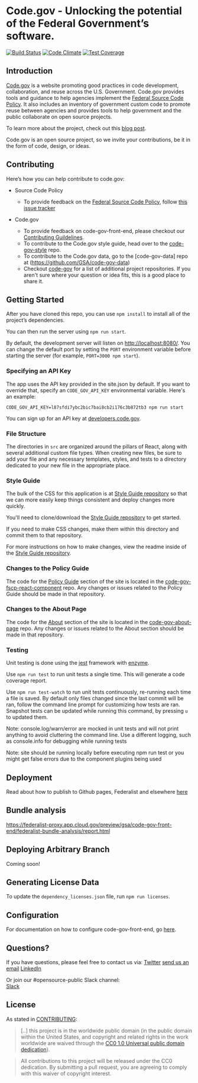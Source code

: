 
# Code.gov - Unlocking the potential of the Federal Government’s software.

[![Build Status](https://circleci.com/gh/GSA/code-gov-front-end.svg?style=svg)](https://circleci.com/gh/GSA/code-gov-front-end)
[![Code Climate](https://api.codeclimate.com/v1/badges/4675ef3ed03728b81e66/maintainability)](https://codeclimate.com/github/GSA/code-gov-front-end/maintainability)
[![Test Coverage](https://api.codeclimate.com/v1/badges/4675ef3ed03728b81e66/test_coverage)](https://codeclimate.com/github/GSA/code-gov-front-end/test_coverage)

## Introduction

[Code.gov](https://code.gov) is a website promoting good practices in code development, collaboration, and reuse across the U.S.  Government. Code.gov provides tools and guidance to help agencies implement the [Federal Source Code Policy](https://sourcecode.cio.gov). It also includes an inventory of government custom code to promote reuse between agencies and provides tools to help government and the public collaborate on open source projects.

To learn more about the project, check out this [blog post](https://www.whitehouse.gov/blog/2016/08/08/peoples-code).

Code.gov is an open source project, so we invite your contributions, be it in the form of code, design, or ideas.

## Contributing

Here’s how you can help contribute to code.gov:

* Source Code Policy
  * To provide feedback on the [Federal Source Code Policy](https://sourcecode.cio.gov/), follow [this issue tracker](https://github.com/WhiteHouse/source-code-policy/issues)

* Code.gov
    * To provide feedback on code-gov-front-end, please checkout our [Contributing Guildelines](CONTRIBUTING.md).
    * To contribute to the Code.gov style guide, head over to the [code-gov-style](https://github.com/GSA/code-gov-style) repo.
    * To contribute to the Code.gov data, go to the [code-gov-data] repo at (https://github.com/GSA/code-gov-data)
    * Checkout [code-gov](https://github.com/GSA/code-gov) for a list of additional project repositories. If you aren't sure where your question or idea fits, this is a good place to share it.

## Getting Started

After you have cloned this repo, you can use `npm install` to install all of the
project’s dependencies.

You can then run the server using `npm run start`.

By default, the development server will listen on <http://localhost:8080/>. You can change the default port by setting the `PORT` environment variable before starting the server (for example, `PORT=3000 npm start`).

### Specifying an API Key
The app uses the API key provided in the site.json by default.
If you want to override that, specify an `CODE_GOV_API_KEY` environmental variable.  Here's an example:
```
CODE_GOV_API_KEY=l87sfdi7ybc2bic7bai8cb2i176c3b872tb3 npm run start
```

You can sign up for an API key at [developers.code.gov](https://developers.code.gov/key.html).

### File Structure
The directories in `src` are organized around the pillars of React, along
with several additional custom file types. When creating new files, be sure to
add your file and any necessary templates, styles, and tests to a directory
dedicated to your new file in the appropriate place.

### Style Guide

The bulk of the CSS for this application is at [Style Guide repository](https://github.com/GSA/code-gov-style) so that we can more easily keep things consistent and deploy changes more quickly.

You'll need to clone/download the [Style Guide repository](https://github.com/GSA/code-gov-style) to get started.

If you need to make CSS changes, make them within this directory and commit them to that repository.

For more instructions on how to make changes, view the readme inside of the [Style Guide repository](https://github.com/GSA/code-gov-style).

### Changes to the Policy Guide

The code for the [Policy Guide](https://code.gov/policy-guide/) section of the site is located in the [code-gov-fscp-react-component](https://github.com/GSA/code-gov-fscp-react-component) repo. Any changes or issues related to the Policy Guide should be made in that repository.

### Changes to the About Page

The code for the [About](https://code.gov/about/overview/introduction) section of the site is located in the [code-gov-about-page](https://github.com/GSA/code-gov-about-page) repo.  Any changes or issues related to the About section should be made in that repository.

### Testing

Unit testing is done using the [jest](https://github.com/facebook/jest) framework with [enzyme](https://github.com/airbnb/enzyme). 

Use `npm run test` to run unit tests a single time. This will generate a code coverage report.

Use `npm run test-watch` to run unit tests continuously, re-running each time a file is saved. By default only files changed since the last commit will be ran, follow the command line prompt for customizing how tests are ran. Snapshot tests can be updated while running this command, by pressing `u` to updated them.

Note: console.log/warn/error are mocked in unit tests and will not print anything to avoid cluttering the command line. Use a different logging, such as console.info for debugging while running tests

Note: site should be running locally before executing npm run test or you might get false errors due to the component plugins being used

## Deployment
Read about how to publish to Github pages, Federalist and elsewhere [here](DEPLOYMENT.md)

## Bundle analysis
https://federalist-proxy.app.cloud.gov/preview/gsa/code-gov-front-end/federalist-bundle-analysis/report.html


## Deploying Arbitrary Branch
Coming soon!


## Generating License Data
To update the `dependency_licenses.json` file, run `npm run licenses`.

## Configuration
For documentation on how to configure code-gov-front-end, go [here](CONFIGURATION.md).

## Questions?

If you have questions, please feel free to contact us via: 
[Twitter](@CodeDotGov) 
[send us an email](mailto:code@gsa.gov) 
[LinkedIn](code-gov)  

Or join our #opensource-public Slack channel:  
[Slack](https://chat.18f.gov/)

## License

As stated in [CONTRIBUTING](CONTRIBUTING.md):

> [..] this project is in the worldwide public domain (in the public domain within the United States, and copyright and related rights in the work worldwide are waived through the [CC0 1.0 Universal public domain dedication](https://creativecommons.org/publicdomain/zero/1.0/)).

> All contributions to this project will be released under the CC0
dedication. By submitting a pull request, you are agreeing to comply
with this waiver of copyright interest.
